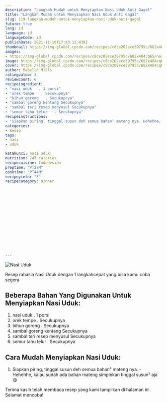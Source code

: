 ```yaml
---
description: "Langkah Mudah untuk Menyiapkan Nasi Uduk Anti Gagal"
title: "Langkah Mudah untuk Menyiapkan Nasi Uduk Anti Gagal"
slug: 119-langkah-mudah-untuk-menyiapkan-nasi-uduk-anti-gagal
future: true
lang: id
language: id
languageCode: id
publishDate: 2021-11-10T17:43:12.430Z 
thumbnail: https://img-global.cpcdn.com/recipes/c8ce202ece39795c/682x484cq65/nasi-uduk-foto-resep-utama.png
images:
- https://img-global.cpcdn.com/recipes/c8ce202ece39795c/682x484cq65/nasi-uduk-foto-resep-utama.png
image: https://img-global.cpcdn.com/recipes/c8ce202ece39795c/682x484cq65/nasi-uduk-foto-resep-utama.png
cover: https://img-global.cpcdn.com/recipes/c8ce202ece39795c/682x484cq65/nasi-uduk-foto-resep-utama.png
author: Mabelle Mills
ratingvalue: 3
reviewcount: 6
recipeingredient:
- "nasi uduk   . 1 porsi"
- "orek tempe   . Secukupnya"
- "bihun goreng   . Secukupnya"
- "sambal goreng kentang Secukupnya"
- "sambal teri resep menyusul Secukupnya"
- "semur tahu telur   . Secukupnya"
recipeinstructions:
- "Siapkan piring, tinggal susun deh semua bahan² mateng nya. Hehehhe, kalau sudah ada bahan mateng simplekan tinggal susun² aja😋"
categories:
- Resep
tags:
- nasi
- uduk

katakunci: nasi uduk 
nutrition: 243 calories
recipecuisine: Indonesian
preptime: "PT27M"
cooktime: "PT44M"
recipeyield: "3"
recipecategory: Dinner


     
    
    
    
    
    
    
    
    
    
    
      
    
---
```



![Nasi Uduk](https://img-global.cpcdn.com/recipes/c8ce202ece39795c/682x484cq65/nasi-uduk-foto-resep-utama.png)

Resep rahasia Nasi Uduk    dengan 1 langkahcepat yang bisa kamu coba segera

<!--inarticleads1-->

## Beberapa Bahan Yang Digunakan Untuk Menyiapkan Nasi Uduk:

1. nasi uduk   . 1 porsi
1. orek tempe   . Secukupnya
1. bihun goreng   . Secukupnya
1. sambal goreng kentang Secukupnya
1. sambal teri resep menyusul Secukupnya
1. semur tahu telur   . Secukupnya



<!--inarticleads2-->

## Cara Mudah Menyiapkan Nasi Uduk:

1. Siapkan piring, tinggal susun deh semua bahan² mateng nya. - Hehehhe, kalau sudah ada bahan mateng simplekan tinggal susun² aja😋




Terima kasih telah membaca resep yang kami tampilkan di halaman ini. Selamat mencoba!
